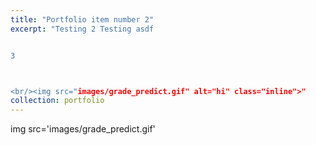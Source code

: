 ```yaml
---
title: "Portfolio item number 2"
excerpt: "Testing 2 Testing asdf 


3



<br/><img src="images/grade_predict.gif" alt="hi" class="inline">"
collection: portfolio
---
```



img src='images/grade_predict.gif'
